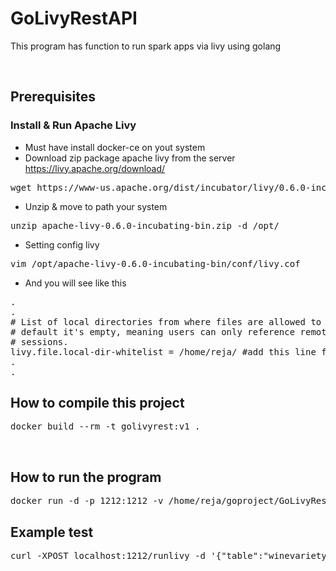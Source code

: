 # GoLivyRestAPI
This program has function to run spark apps via livy using golang

<br />

## Prerequisites
### Install & Run Apache Livy
* Must have install docker-ce on yout system
* Download zip package apache livy from the server https://livy.apache.org/download/
<pre>wget https://www-us.apache.org/dist/incubator/livy/0.6.0-incubating/apache-livy-0.6.0-incubating-bin.zi</pre>
* Unzip & move to path your system
<pre>unzip apache-livy-0.6.0-incubating-bin.zip -d /opt/</pre>
* Setting config livy
<pre>vim /opt/apache-livy-0.6.0-incubating-bin/conf/livy.cof</pre>
* And you will see like this
<pre>
.
.
# List of local directories from where files are allowed to be added to user sessions. By
# default it's empty, meaning users can only reference remote URIs when starting their
# sessions.
livy.file.local-dir-whitelist = /home/reja/ #add this line for path of jar spark apps 
.
.
</pre>


## How to compile this project
<pre>docker build --rm -t golivyrest:v1 . </pre>

<br />

## How to run the program

<pre>
docker run -d -p 1212:1212 -v /home/reja/goproject/GoLivyRestAPI/config:/config golivyrest:v1
</pre>

## Example test
<pre>curl -XPOST localhost:1212/runlivy -d '{"table":"winevariety","zooKeeper":"master.research.ph,datanode1.research.ph,datanode2.research.ph","hbaseMaster":"master.research.ph","pathCSV":"file:///home/reja/IdeaProjects/SparkBatchHbase/zomato.csv"}'</pre>